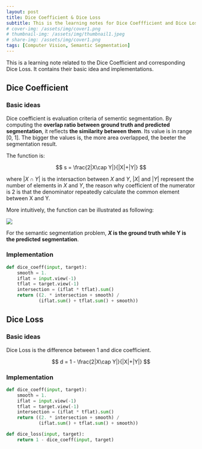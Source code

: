 ```yaml
---
layout: post
title: Dice Coefficient & Dice Loss
subtitle: This is the learning notes for Dice Coeffficient and Dice Loss
# cover-img: /assets/img/cover1.png
# thumbnail-img: /assets/img/thumbnail1.jpeg
# share-img: /assets/img/cover1.png
tags: [Computer Vision, Semantic Segmentation]
---
```


This is a learning note related to the Dice Coefficient and corresponding Dice Loss. It contains their basic idea and implementations. 

## Dice Coefficient

### Basic ideas

Dice coefficient is evaluation criteria of sementic segmentation. By computing the **overlap ratio between ground truth and predicted segmentation**, it reflects **the similarity between them**. Its value is in range [0, 1]. The bigger the values is, the more area overlapped, the beeter the segmentation result. 

The function is:

$$
s = \frac{2|X\cap Y|}{|X|+|Y|}
$$

where $|X\cap Y|$ is the intersaction between $X$ and $Y$, $|X|$ and $|Y|$ represent the number of elements in $X$ and $Y$, the reason why  coefficient of the numerator is 2 is that the denominator repeatedly calculate the common element between X and Y. 

More intuitively, the function can be illustrated as following:

![](/Users/hjy/yyberry/yyberry.github.io/assets/img/dc1.png)

For the semantic segmentation problem, **$X$ is the ground truth while Y is the predicted segmentation**.



### Implementation

```python
def dice_coeff(input, target):
    smooth = 1.
    iflat = input.view(-1)
    tflat = target.view(-1)
    intersection = (iflat * tflat).sum()
    return ((2. * intersection + smooth) /
            (iflat.sum() + tflat.sum() + smooth))

```



## Dice Loss

### Basic ideas

Dice Loss is the difference between 1 and dice coefficient.

$$
d = 1 - \frac{2|X\cap Y|}{|X|+|Y|}
$$


### Implementation

```python
def dice_coeff(input, target):
    smooth = 1.
    iflat = input.view(-1)
    tflat = target.view(-1)
    intersection = (iflat * tflat).sum()
    return ((2. * intersection + smooth) /
            (iflat.sum() + tflat.sum() + smooth))

def dice_loss(input, target):
    return 1 - dice_coeff(input, target)
```




